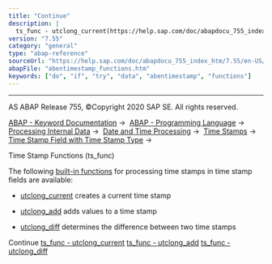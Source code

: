 ```yaml
---
title: "Continue"
description: |
  ts_func - utclong_current(https://help.sap.com/doc/abapdocu_755_index_htm/7.55/en-US/abenutclong_current.htm) ts_func - utclong_add(https://help.sap.com/doc/abapdocu_755_index_htm/7.55/en-US/abenutclong_add.htm) ts_func - utclong_diff(https://help.sap.com/doc/abapdocu_755_index_htm/7.55/
version: "7.55"
category: "general"
type: "abap-reference"
sourceUrl: "https://help.sap.com/doc/abapdocu_755_index_htm/7.55/en-US/abentimestamp_functions.htm"
abapFile: "abentimestamp_functions.htm"
keywords: ["do", "if", "try", "data", "abentimestamp", "functions"]
---
```


* * *

AS ABAP Release 755, ©Copyright 2020 SAP SE. All rights reserved.

[ABAP - Keyword Documentation](https://help.sap.com/doc/abapdocu_755_index_htm/7.55/en-US/abenabap.htm) →  [ABAP - Programming Language](https://help.sap.com/doc/abapdocu_755_index_htm/7.55/en-US/abenabap_reference.htm) →  [Processing Internal Data](https://help.sap.com/doc/abapdocu_755_index_htm/7.55/en-US/abenabap_data_working.htm) →  [Date and Time Processing](https://help.sap.com/doc/abapdocu_755_index_htm/7.55/en-US/abendate_time_processing.htm) →  [Time Stamps](https://help.sap.com/doc/abapdocu_755_index_htm/7.55/en-US/abentime_stamps.htm) →  [Time Stamp Field with Time Stamp Type](https://help.sap.com/doc/abapdocu_755_index_htm/7.55/en-US/abenutclong.htm) → 

Time Stamp Functions (ts\_func)

The following [built-in functions](https://help.sap.com/doc/abapdocu_755_index_htm/7.55/en-US/abenbuiltin_function_glosry.htm "Glossary Entry") for processing time stamps in time stamp fields are available:

-   [utclong\_current](https://help.sap.com/doc/abapdocu_755_index_htm/7.55/en-US/abenutclong_current.htm) creates a current time stamp

-   [utclong\_add](https://help.sap.com/doc/abapdocu_755_index_htm/7.55/en-US/abenutclong_current.htm) adds values to a time stamp

-   [utclong\_diff](https://help.sap.com/doc/abapdocu_755_index_htm/7.55/en-US/abenutclong_current.htm) determines the difference between two time stamps

Continue
[ts\_func - utclong\_current](https://help.sap.com/doc/abapdocu_755_index_htm/7.55/en-US/abenutclong_current.htm)
[ts\_func - utclong\_add](https://help.sap.com/doc/abapdocu_755_index_htm/7.55/en-US/abenutclong_add.htm)
[ts\_func - utclong\_diff](https://help.sap.com/doc/abapdocu_755_index_htm/7.55/en-US/abenutclong_diff.htm)
